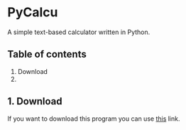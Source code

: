 # PyCalcu
A simple text-based calculator written in Python.

## Table of contents
1. Download
2. 

## 1. Download
If you want to download this program you can use [this](https://github.com/Flipp3rrr/PyCalcu.git) link.